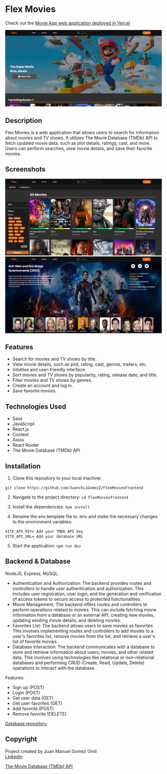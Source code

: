 # Flex Movies

Check out the [Movie App web application deployed in Vercel](https://flex-movies.vercel.app/)

![Flex Movies](./src/assets/readme/home.png)

## Description

Flex Movies is a web application that allows users to search for information about movies and TV shows. It utilizes The Movie Database (TMDb) API to fetch updated movie data, such as plot details, ratings, cast, and more. Users can perform searches, view movie details, and save their favorite movies.

## Screenshots

![Screenshot 1](./src/assets/readme/movies.png)
![Screenshot 2](./src/assets/readme/detail.png)

## Features

- Search for movies and TV shows by title.
- View movie details, such as plot, rating, cast, genres, trailers, etc.
- Intuitive and user-friendly interface.
- Sort movies and TV shows by popularity, rating, release date, and title.
- Filter movies and TV shows by genres.
- Create an account and log in.
- Save favorite movies.

## Technologies Used

- Sass
- JavaScript
- React.js
- Context
- Axios
- React Router
- The Movie Database (TMDb) API

## Installation

1. Clone this repository to your local machine: 
```
git clone https://github.com/JuanchiiGomezZ/FlexMoviesFrontend
```

2. Navigate to the project directory: ```cd FlexMoviesFrontend```

3. Install the dependencies: ```npm install```

4. Rename the env.template file to .env and make the necessary changes to the environment variables:
```
VITE_API_KEY= Add your TMDb API key
VITE_API_URL= Add your database URL
```

5. Start the application: ```npm run dev```

## Backend & Database
NodeJS, Express, MySQL.
- Authentication and Authorization: The backend provides routes and controllers to handle user authentication and authorization. This includes user registration, user login, and the generation and verification of access tokens to secure access to protected functionalities.
- Movie Management: The backend offers routes and controllers to perform operations related to movies. This can include fetching movie information from a database or an external API, creating new movies, updating existing movie details, and deleting movies.
- Favorites List: The backend allows users to save movies as favorites. This involves implementing routes and controllers to add movies to a user's favorites list, remove movies from the list, and retrieve a user's list of favorite movies.
- Database Interaction: The backend communicates with a database to store and retrieve information about users, movies, and other related data. This involves using technologies like relational or non-relational databases and performing CRUD (Create, Read, Update, Delete) operations to interact with the database.

Features:

- Sign up (POST)
- Login (POST)
- Get user data (GET)
- Get user favorites (GET)
- Add favorite (POST)
- Remove favorite (DELETE)

[Database repository](https://github.com/JuanchiiGomezZ/FlexMoviesBackend)

## Copyright

Project created by Juan Manuel Gomez Omil  
[Linkedin](https://www.linkedin.com/in/juan-manuel-gomez-omil/)

[The Movie Database (TMDb) API](https://www.themoviedb.org/?language=es)
